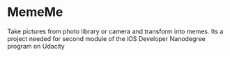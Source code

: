 # MemeMe

Take pictures from photo library or camera and transform into memes. Its a project needed for second module of the iOS Developer Nanodegree program on Udacity
